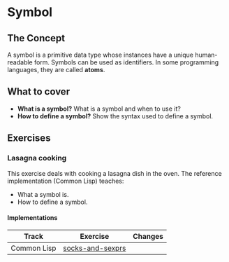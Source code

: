 # Symbol

## The Concept

A symbol is a primitive data type whose instances have a unique human-readable form. Symbols can be used as identifiers. In some programming languages, they are called **atoms**.

## What to cover

- **What is a symbol?** What is a symbol and when to use it?
- **How to define a symbol?** Show the syntax used to define a symbol.

## Exercises

### Lasagna cooking

This exercise deals with cooking a lasagna dish in the oven. The reference implementation (Common Lisp) teaches:

- What a symbol is.
- How to define a symbol.

#### Implementations

| Track       | Exercise                                       | Changes |
| ----------- | ---------------------------------------------- | ------- |
| Common Lisp | [socks-and-sexprs][implementation-common-lisp] |         |

[implementation-common-lisp]: ../../languages/common-lisp/exercises/concept/socks-and-sexprs/.docs/introduction.md

